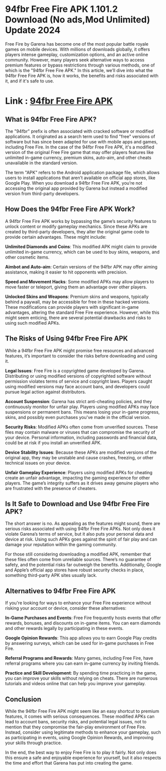 # 94fbr Free Fire APK 1.101.2 Download (No ads,Mod Unlimited) Update 2024

Free Fire by Garena has become one of the most popular battle royale games on mobile devices. With millions of downloads globally, it offers players intense gameplay, customization options, and an active online community. However, many players seek alternative ways to access premium features or bypass restrictions through various methods, one of which is the "94fbr Free Fire APK." In this article, we’ll dive into what the 94fbr Free Fire APK is, how it works, the benefits and risks associated with it, and if it's safe to use.

# Link : [94fbr Free Fire APK](https://modilimitado.io/en/94fbr-free-fire-apk)

## What is 94fbr Free Fire APK?

The "94fbr" prefix is often associated with cracked software or modified applications. It originated as a search term used to find "free" versions of software but has since been adapted for use with mobile apps and games, including Free Fire. In the case of the 94fbr Free Fire APK, it's a modified version of the original Free Fire game that may offer players features like unlimited in-game currency, premium skins, auto-aim, and other cheats unavailable in the standard version.

The term "APK" refers to the Android application package file, which allows users to install applications that aren’t available on official app stores, like Google Play. When you download a 94fbr Free Fire APK, you’re not accessing the original app provided by Garena but instead a modified version from third-party developers.

## How Does the 94fbr Free Fire APK Work?

A 94fbr Free Fire APK works by bypassing the game’s security features to unlock content or modify gameplay mechanics. Since these APKs are created by third-party developers, they alter the original game code to provide certain advantages. These might include:

**Unlimited Diamonds and Coins**: This modified APK might claim to provide unlimited in-game currency, which can be used to buy skins, weapons, and other cosmetic items.

**Aimbot and Auto-aim**: Certain versions of the 94fbr APK may offer aiming assistance, making it easier to hit opponents with precision.

**Speed and Movement Hacks**: Some modified APKs may allow players to move faster or teleport, giving them an advantage over other players.

**Unlocked Skins and Weapons**: Premium skins and weapons, typically behind a paywall, may be accessible for free in these hacked versions.
These modifications can provide players with significant in-game advantages, altering the standard Free Fire experience. However, while this might seem enticing, there are several potential drawbacks and risks to using such modified APKs.

## The Risks of Using 94fbr Free Fire APK

While a 94fbr Free Fire APK might promise free resources and advanced features, it’s important to consider the risks before downloading and using it.

**Legal Issues**: Free Fire is a copyrighted game developed by Garena. Distributing or using modified versions of copyrighted software without permission violates terms of service and copyright laws. Players caught using modified versions may face account bans, and developers could pursue legal action against distributors.

**Account Suspension**: Garena has strict anti-cheating policies, and they continuously monitor for unfair play. Players using modified APKs may face suspensions or permanent bans. This means losing your in-game progress, skins, and possibly even purchases you've made in the official version.

**Security Risks**: Modified APKs often come from unverified sources. These files may contain malware or viruses that can compromise the security of your device. Personal information, including passwords and financial data, could be at risk if you install an unverified APK.

**Device Stability Issues**: Because these APKs are modified versions of the original app, they may be unstable and cause crashes, freezing, or other technical issues on your device.

**Unfair Gameplay Experience**: Players using modified APKs for cheating create an unfair advantage, impacting the gaming experience for other players. The game’s integrity suffers as it drives away genuine players who are frustrated with the presence of cheaters.

## Is It Safe to Download and Use 94fbr Free Fire APK?

The short answer is no. As appealing as the features might sound, there are serious risks associated with using 94fbr Free Fire APKs. Not only does it violate Garena’s terms of service, but it also puts your personal data and device at risk. Using such APKs goes against the spirit of fair play and can damage your reputation within the gaming community.

For those still considering downloading a modified APK, remember that these files often come from unreliable sources. There’s no guarantee of safety, and the potential risks far outweigh the benefits. Additionally, Google and Apple’s official app stores have robust security checks in place, something third-party APK sites usually lack.

## Alternatives to 94fbr Free Fire APK

If you're looking for ways to enhance your Free Fire experience without risking your account or device, consider these alternatives:

**In-Game Purchases and Events**: Free Fire frequently hosts events that offer rewards, bonuses, and discounts on in-game items. You can earn diamonds and other rewards legally by participating in these events.

**Google Opinion Rewards**: This app allows you to earn Google Play credits by answering surveys, which can be used for in-game purchases in Free Fire.

**Referral Programs and Rewards**: Many games, including Free Fire, have referral programs where you can earn in-game currency by inviting friends.

**Practice and Skill Development**: By spending time practicing in the game, you can improve your skills without relying on cheats. There are numerous tutorials and videos online that can help you improve your gameplay.

## Conclusion

While the 94fbr Free Fire APK might seem like an easy shortcut to premium features, it comes with serious consequences. These modified APKs can lead to account bans, security risks, and potential legal issues, not to mention that they compromise the fair-play environment of Free Fire. Instead, consider using legitimate methods to enhance your gameplay, such as participating in events, using Google Opinion Rewards, and improving your skills through practice.

In the end, the best way to enjoy Free Fire is to play it fairly. Not only does this ensure a safe and enjoyable experience for yourself, but it also respects the time and effort that Garena has put into creating the game.
